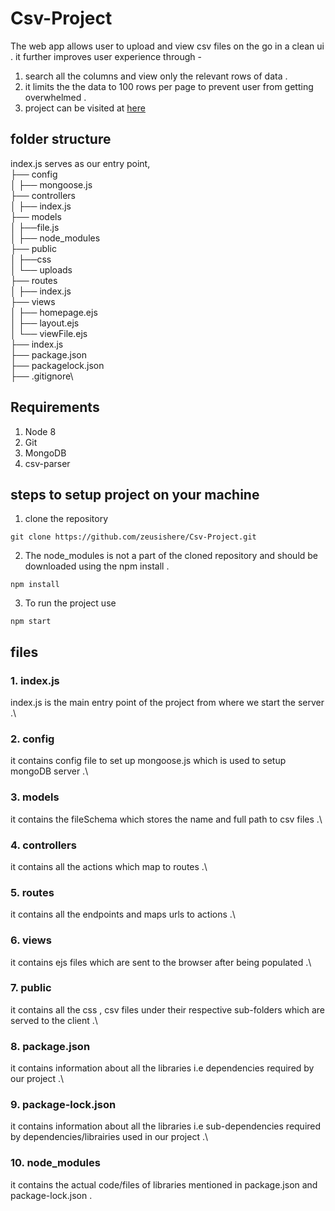 # Csv-Project
The web app allows user to upload and view csv files on the go in a clean ui . it further improves user experience through -
1. search all the columns and view only the relevant rows of data .
2. it limits the the data to 100 rows per page to prevent user from getting overwhelmed .
3. project can be visited at [here](http://3.129.148.46:8000/)
## folder structure
index.js serves as our entry point,\
├── config \
│ ├── mongoose.js\
├── controllers\
│ ├── index.js\
├── models\
│ ├──file.js\
│ ├── node_modules\
├── public\
│ ├──css\
│ └── uploads\
├── routes\
│ ├── index.js\
├── views\
│ ├── homepage.ejs\
│ ├── layout.ejs\
│ └── viewFile.ejs\
├── index.js\
├── package.json\
├── packagelock.json\
├── .gitignore\
## Requirements
1. Node 8
2. Git
3. MongoDB
4. csv-parser
## steps to setup project on your machine 
1. clone the repository
```
git clone https://github.com/zeusishere/Csv-Project.git
```
2. The node_modules is not a part of the cloned repository and should be downloaded using the npm install .
```
npm install
```
3. To run the project use 
```
npm start
```
## files
### 1.  index.js 
index.js is the main entry point of the project from where we start the  server .\
### 2.   config
it contains config file to set up mongoose.js which is used to setup mongoDB server .\
### 3.  models
it contains the fileSchema which stores the name and full path to csv files .\
### 4.  controllers
it contains all the actions which map to routes .\
### 5.  routes 
it contains all the endpoints and maps urls to actions .\
### 6.   views
it contains ejs files which are sent to the browser after being populated .\
### 7.  public
it contains all the css , csv files under their respective sub-folders which are served to the client .\
### 8. package.json
it contains information about all the libraries i.e dependencies required by our project .\
### 9. package-lock.json
it contains information about all the libraries i.e sub-dependencies required by dependencies/librairies used in our project .\
### 10. node_modules
it contains the actual code/files of libraries mentioned in package.json and package-lock.json .
